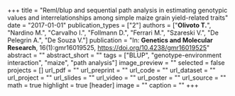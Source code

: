 +++
title = "Reml/blup and sequential path analysis in estimating genotypic values and interrelationships among simple maize grain yield-related traits"
date = "2017-01-01"
publication_types = ["2"]
authors = ["**Olivoto T.**", "Nardino M.", "Carvalho I.", "Follmann D.", "Ferrari M.", "Szareski V.", "De Pelegrin A.", "De Souza V."]
publication = "In: **Genetics and Molecular Research**, 16(1):gmr16019525, https://doi.org/10.4238/gmr16019525"
abstract = ""
abstract_short = ""
tags = ["BLUP", "genotype-environment interaction", "maize", "path analysis"]
image_preview = ""
selected = false
projects = []
url_pdf = ""
url_preprint = ""
url_code = ""
url_dataset = ""
url_project = ""
url_slides = ""
url_video = ""
url_poster = ""
url_source = ""
math = true
highlight = true
[header]
image = ""
caption = ""
+++
